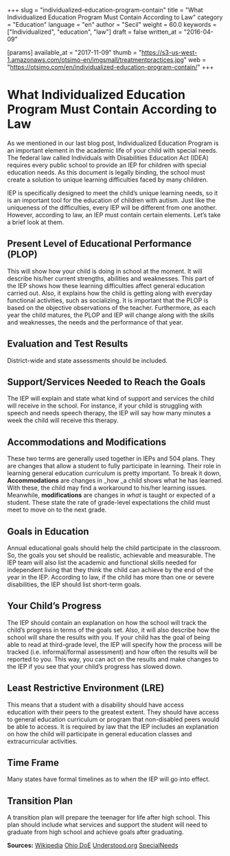 +++
slug = "individualized-education-program-contain"
title = "What Individualized Education Program Must Contain According to Law"
category = "Education"
language = "en"
author = "Secil"
weight = 60.0
keywords = ["Individualized", "education", "law"]
draft = false
written_at = "2016-04-09"

[params]
available_at = "2017-11-09"
thumb = "https://s3-us-west-1.amazonaws.com/otsimo-en/imgsmall/treatmentpractices.jpg"
web = "https://otsimo.com/en/individualized-education-program-contain/"
+++



# What Individualized Education Program Must Contain According to Law

As we mentioned in our last blog post, Individualized Education Program is an important element in the academic life of your child with special needs. The federal law called Individuals with Disabilities Education Act (IDEA) requires every public school to provide an IEP for children with special education needs. As this document is legally binding, the school must create a solution to unique learning difficulties faced by many children.


IEP is specifically designed to meet the child’s unique learning needs, so it is an important tool for the education of children with autism. Just like the uniqueness of the difficulties, every IEP will be different from one another. However, according to law, an IEP must contain certain elements. Let’s take a brief look at them.

## Present Level of Educational Performance (PLOP)

This will show how your child is doing in school at the moment. It will describe his/her current strengths, abilities and weaknesses. This part of the IEP shows how these learning difficulties affect general education carried out. Also, it explains how the child is getting along with everyday functional activities, such as socializing. It is important that the PLOP is based on the objective observations of the teacher. Furthermore, as each year the child matures, the PLOP and IEP will change along with the skills and weaknesses, the needs and the performance of that year.

## Evaluation and Test Results

District-wide and state assessments should be included.

## Support/Services Needed to Reach the Goals

The IEP will explain and state what kind of support and services the child will receive in the school. For instance, if your child is struggling with speech and needs speech therapy, the IEP will say how many minutes a week the child will receive this therapy.

## Accommodations and Modifications

These two terms are generally used together in IEPs and 504 plans. They are changes that allow a student to fully participate in learning. Their role in learning general education curriculum is pretty important. To break it down, **Accommodations** are changes in _how _a child shows what he has learned. With these, the child may find a workaround to his/her learning issues. Meanwhile, **modifications** are changes in _what_ is taught or expected of a student. These state the rate of grade-level expectations the child must meet to move on to the next grade.

## Goals in Education

Annual educational goals should help the child participate in the classroom. So, the goals you set should be realistic, achievable and measurable. The IEP team will also list the academic and functional skills needed for independent living that they think the child can achieve by the end of the year in the IEP. According to law, if the child has more than one or severe disabilities, the IEP should list short-term goals.

## Your Child’s Progress

The IEP should contain an explanation on how the school will track the child’s progress in terms of the goals set. Also, it will also describe how the school will share the results with you. If your child has the goal of being able to read at third-grade level, the IEP will specify how the process will be tracked (i.e. informal/formal assessment) and how often the results will be reported to you. This way, you can act on the results and make changes to the IEP if you see that your child’s progress has slowed down.


## Least Restrictive Environment (LRE)

This means that a student with a disability should have access education with their peers to the greatest extent. They should have access to general education curriculum or program that non-disabled peers would be able to access. It is required by law that the IEP includes an explanation on how the child will participate in general education classes and extracurricular activities.

## Time Frame

Many states have formal timelines as to when the IEP will go into effect.

## Transition Plan

A transition plan will prepare the teenager for life after high school. This plan should include what services and support the student will need to graduate from high school and achieve goals after graduating.

**Sources:** [Wikipedia](https://en.wikipedia.org/wiki/Least_restrictive_environment) [Ohio DoE](https://www.youtube.com/watch?v=UYlktSTIlQY) [Understood.org](https://www.understood.org/en/school-learning/special-services/ieps/understanding-individualized-education-programs#item1) [SpecialNeeds](http://www.specialneeds.com/legal-and-trustees/autism/iep-goals-children-autism)
